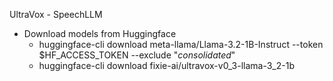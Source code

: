 UltraVox - SpeechLLM

- Download models from Huggingface
    - huggingface-cli download meta-llama/Llama-3.2-1B-Instruct --token $HF_ACCESS_TOKEN --exclude "*consolidated*"
    - huggingface-cli download fixie-ai/ultravox-v0_3-llama-3_2-1b